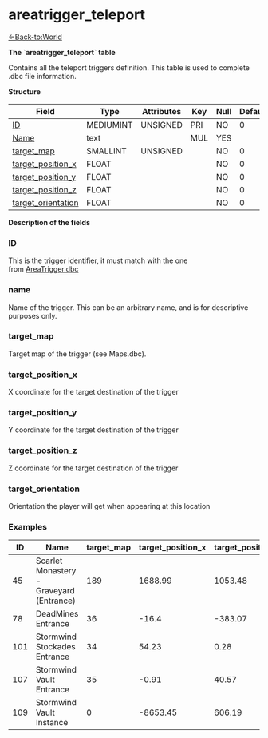# areatrigger\_teleport

[<-Back-to:World](database-world.md)

**The \`areatrigger\_teleport\` table**

Contains all the teleport triggers definition. This table is used to complete .dbc file information.

**Structure**

| Field                   | Type      | Attributes | Key | Null | Default | Extra | Comment |
| ----------------------- | --------- | ---------- | --- | ---- | ------- | ----- | ------- |
| [ID][1]                 | MEDIUMINT | UNSIGNED   | PRI | NO   | 0       |       |         |
| [Name][2]               | text      |            | MUL | YES  |         |       |         |
| [target_map][3]         | SMALLINT  | UNSIGNED   |     | NO   | 0       |       |         |
| [target_position_x][4]  | FLOAT     |            |     | NO   | 0       |       |         |
| [target_position_y][5]  | FLOAT     |            |     | NO   | 0       |       |         |
| [target_position_z][6]  | FLOAT     |            |     | NO   | 0       |       |         |
| [target_orientation][7] | FLOAT     |            |     | NO   | 0       |       |         |

[1]: #id
[2]: #name
[3]: #target_map
[4]: #target_position_x
[5]: #target_position_y
[6]: #target_position_z
[7]: #target_orientation

**Description of the fields**

### ID

This is the trigger identifier, it must match with the one from [AreaTrigger.dbc](DBC-AreaTrigger)

### name

Name of the trigger. This can be an arbitrary name, and is for descriptive purposes only.

### target\_map

Target map of the trigger (see Maps.dbc).

### target\_position\_x

X coordinate for the target destination of the trigger

### target\_position\_y

Y coordinate for the target destination of the trigger

### target\_position\_z

Z coordinate for the target destination of the trigger

### target\_orientation

Orientation the player will get when appearing at this location

### Examples

| ID  | Name                                     | target_map | target_position_x | target_position_y | target_position_z | target_orientation |
| --- | ---------------------------------------- | ---------- | ----------------- | ----------------- | ----------------- | ------------------ |
| 45  | Scarlet Monastery - Graveyard (Entrance) | 189        | 1688.99           | 1053.48           | 18.6775           | 0.00117            |
| 78  | DeadMines Entrance                       | 36         | -16.4             | -383.07           | 61.78             | 1.86               |
| 101 | Stormwind Stockades Entrance             | 34         | 54.23             | 0.28              | -18.34            | 6.26               |
| 107 | Stormwind Vault Entrance                 | 35         | -0.91             | 40.57             | -24.23            | 0                  |
| 109 | Stormwind Vault Instance                 | 0          | -8653.45          | 606.19            | 91.16             | 0                  |
